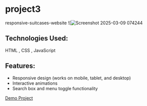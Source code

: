 # project3
responsive-suitcases-website
![![Screenshot 2025-03-09 074244](https://github.com/user-attachments/assets/d76df20f-81dc-4f6e-a35e-049819f1309a)

## Technologies Used:
HTML , CSS , JavaScript

## Features:
- Responsive design (works on mobile, tablet, and desktop)
- Interactive animations
- Search box and menu toggle functionality

  
[Demo Project](https://mohabat-gholami.github.io/project3/)
  
